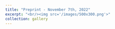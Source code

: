 ```yaml
---
title: "Preprint - November 7th, 2022"
excerpt: "<br/><img src='/images/500x300.png'>"
collection: gallery
---
```

